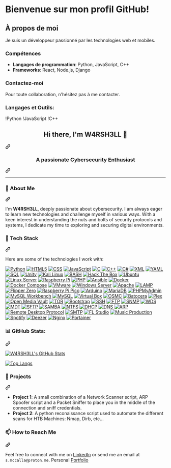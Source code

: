 # Bienvenue sur mon profil GitHub!

## À propos de moi
Je suis un développeur passionné par les technologies web et mobiles.

### Compétences
- **Langages de programmation**: Python, JavaScript, C++
- **Frameworks**: React, Node.js, Django

### Contactez-moi
Pour toute collaboration, n'hésitez pas à me contacter.

### Langages et Outils:
!Python
!JavaScript
!C++


<article class="markdown-body entry-content container-lg f5" itemprop="text"><div class="markdown-heading" dir="auto"><h1 align="center" class="heading-element" dir="auto">Hi there, I'm W4RSH3LL 🐚</h1><a id="user-content-hi-there-im-w4rsh3ll-" class="anchor" aria-label="Permalink: Hi there, I'm W4RSH3LL 🐚" href="#hi-there-im-w4rsh3ll-"><svg class="octicon octicon-link" viewBox="0 0 16 16" version="1.1" width="16" height="16" aria-hidden="true"><path d="m7.775 3.275 1.25-1.25a3.5 3.5 0 1 1 4.95 4.95l-2.5 2.5a3.5 3.5 0 0 1-4.95 0 .751.751 0 0 1 .018-1.042.751.751 0 0 1 1.042-.018 1.998 1.998 0 0 0 2.83 0l2.5-2.5a2.002 2.002 0 0 0-2.83-2.83l-1.25 1.25a.751.751 0 0 1-1.042-.018.751.751 0 0 1-.018-1.042Zm-4.69 9.64a1.998 1.998 0 0 0 2.83 0l1.25-1.25a.751.751 0 0 1 1.042.018.751.751 0 0 1 .018 1.042l-1.25 1.25a3.5 3.5 0 1 1-4.95-4.95l2.5-2.5a3.5 3.5 0 0 1 4.95 0 .751.751 0 0 1-.018 1.042.751.751 0 0 1-1.042.018 1.998 1.998 0 0 0-2.83 0l-2.5 2.5a1.998 1.998 0 0 0 0 2.83Z"></path></svg></a></div>
<div class="markdown-heading" dir="auto"><h3 align="center" class="heading-element" dir="auto">A passionate Cybersecurity Enthusiast</h3><a id="user-content-a-passionate-cybersecurity-enthusiast" class="anchor" aria-label="Permalink: A passionate Cybersecurity Enthusiast" href="#a-passionate-cybersecurity-enthusiast"><svg class="octicon octicon-link" viewBox="0 0 16 16" version="1.1" width="16" height="16" aria-hidden="true"><path d="m7.775 3.275 1.25-1.25a3.5 3.5 0 1 1 4.95 4.95l-2.5 2.5a3.5 3.5 0 0 1-4.95 0 .751.751 0 0 1 .018-1.042.751.751 0 0 1 1.042-.018 1.998 1.998 0 0 0 2.83 0l2.5-2.5a2.002 2.002 0 0 0-2.83-2.83l-1.25 1.25a.751.751 0 0 1-1.042-.018.751.751 0 0 1-.018-1.042Zm-4.69 9.64a1.998 1.998 0 0 0 2.83 0l1.25-1.25a.751.751 0 0 1 1.042.018.751.751 0 0 1 .018 1.042l-1.25 1.25a3.5 3.5 0 1 1-4.95-4.95l2.5-2.5a3.5 3.5 0 0 1 4.95 0 .751.751 0 0 1-.018 1.042.751.751 0 0 1-1.042.018 1.998 1.998 0 0 0-2.83 0l-2.5 2.5a1.998 1.998 0 0 0 0 2.83Z"></path></svg></a></div>
<hr>
<div class="markdown-heading" dir="auto"><h3 class="heading-element" dir="auto">🌱 About Me</h3><a id="user-content--about-me" class="anchor" aria-label="Permalink: 🌱 About Me" href="#-about-me"><svg class="octicon octicon-link" viewBox="0 0 16 16" version="1.1" width="16" height="16" aria-hidden="true"><path d="m7.775 3.275 1.25-1.25a3.5 3.5 0 1 1 4.95 4.95l-2.5 2.5a3.5 3.5 0 0 1-4.95 0 .751.751 0 0 1 .018-1.042.751.751 0 0 1 1.042-.018 1.998 1.998 0 0 0 2.83 0l2.5-2.5a2.002 2.002 0 0 0-2.83-2.83l-1.25 1.25a.751.751 0 0 1-1.042-.018.751.751 0 0 1-.018-1.042Zm-4.69 9.64a1.998 1.998 0 0 0 2.83 0l1.25-1.25a.751.751 0 0 1 1.042.018.751.751 0 0 1 .018 1.042l-1.25 1.25a3.5 3.5 0 1 1-4.95-4.95l2.5-2.5a3.5 3.5 0 0 1 4.95 0 .751.751 0 0 1-.018 1.042.751.751 0 0 1-1.042.018 1.998 1.998 0 0 0-2.83 0l-2.5 2.5a1.998 1.998 0 0 0 0 2.83Z"></path></svg></a></div>
<p dir="auto">I'm <strong>W4RSH3LL</strong>, deeply passionate about cybersecurity. I am always eager to learn new technologies and challenge myself in various ways. With a keen interest in understanding the nuts and bolts of security protocols and systems, I dedicate my time to exploring and securing digital environments.</p>
<div class="markdown-heading" dir="auto"><h3 class="heading-element" dir="auto">💼 Tech Stack</h3><a id="user-content--tech-stack" class="anchor" aria-label="Permalink: 💼 Tech Stack" href="#-tech-stack"><svg class="octicon octicon-link" viewBox="0 0 16 16" version="1.1" width="16" height="16" aria-hidden="true"><path d="m7.775 3.275 1.25-1.25a3.5 3.5 0 1 1 4.95 4.95l-2.5 2.5a3.5 3.5 0 0 1-4.95 0 .751.751 0 0 1 .018-1.042.751.751 0 0 1 1.042-.018 1.998 1.998 0 0 0 2.83 0l2.5-2.5a2.002 2.002 0 0 0-2.83-2.83l-1.25 1.25a.751.751 0 0 1-1.042-.018.751.751 0 0 1-.018-1.042Zm-4.69 9.64a1.998 1.998 0 0 0 2.83 0l1.25-1.25a.751.751 0 0 1 1.042.018.751.751 0 0 1 .018 1.042l-1.25 1.25a3.5 3.5 0 1 1-4.95-4.95l2.5-2.5a3.5 3.5 0 0 1 4.95 0 .751.751 0 0 1-.018 1.042.751.751 0 0 1-1.042.018 1.998 1.998 0 0 0-2.83 0l-2.5 2.5a1.998 1.998 0 0 0 0 2.83Z"></path></svg></a></div>
<p dir="auto">Here are some of the technologies I work with:</p>
<p dir="auto"><a target="_blank" rel="noopener noreferrer nofollow" href="https://camo.githubusercontent.com/55e4079e69ec5d8246620ecff24ed093877ab0f9011e71d8dec0a2c460c886ab/68747470733a2f2f696d672e736869656c64732e696f2f62616467652f507974686f6e2d3337373641423f7374796c653d666f722d7468652d6261646765266c6f676f3d707974686f6e266c6f676f436f6c6f723d7768697465"><img src="https://camo.githubusercontent.com/55e4079e69ec5d8246620ecff24ed093877ab0f9011e71d8dec0a2c460c886ab/68747470733a2f2f696d672e736869656c64732e696f2f62616467652f507974686f6e2d3337373641423f7374796c653d666f722d7468652d6261646765266c6f676f3d707974686f6e266c6f676f436f6c6f723d7768697465" alt="Python" data-canonical-src="https://img.shields.io/badge/Python-3776AB?style=for-the-badge&amp;logo=python&amp;logoColor=white" style="max-width: 100%;"></a>
<a target="_blank" rel="noopener noreferrer nofollow" href="https://camo.githubusercontent.com/bfe6a48836e87b13a16f1f56f88fee428475c2ac29247992ec9b8bcc7154f881/68747470733a2f2f696d672e736869656c64732e696f2f62616467652f48544d4c352d4533344632363f7374796c653d666f722d7468652d6261646765266c6f676f3d68746d6c35266c6f676f436f6c6f723d7768697465"><img src="https://camo.githubusercontent.com/bfe6a48836e87b13a16f1f56f88fee428475c2ac29247992ec9b8bcc7154f881/68747470733a2f2f696d672e736869656c64732e696f2f62616467652f48544d4c352d4533344632363f7374796c653d666f722d7468652d6261646765266c6f676f3d68746d6c35266c6f676f436f6c6f723d7768697465" alt="HTML5" data-canonical-src="https://img.shields.io/badge/HTML5-E34F26?style=for-the-badge&amp;logo=html5&amp;logoColor=white" style="max-width: 100%;"></a>
<a target="_blank" rel="noopener noreferrer nofollow" href="https://camo.githubusercontent.com/e81632a0d432b310927ef89734915f946e84369709d10894c7fa78501c7d68ac/68747470733a2f2f696d672e736869656c64732e696f2f62616467652f4353532d3135373242363f7374796c653d666f722d7468652d6261646765266c6f676f3d63737333266c6f676f436f6c6f723d7768697465"><img src="https://camo.githubusercontent.com/e81632a0d432b310927ef89734915f946e84369709d10894c7fa78501c7d68ac/68747470733a2f2f696d672e736869656c64732e696f2f62616467652f4353532d3135373242363f7374796c653d666f722d7468652d6261646765266c6f676f3d63737333266c6f676f436f6c6f723d7768697465" alt="CSS" data-canonical-src="https://img.shields.io/badge/CSS-1572B6?style=for-the-badge&amp;logo=css3&amp;logoColor=white" style="max-width: 100%;"></a>
<a target="_blank" rel="noopener noreferrer nofollow" href="https://camo.githubusercontent.com/84372c7d2f1a7308844360ecad82d49b3f6cbc068a0c5e31aeea6ca5344b77ba/68747470733a2f2f696d672e736869656c64732e696f2f62616467652f4a6176615363726970742d4637444631453f7374796c653d666f722d7468652d6261646765266c6f676f3d6a617661736372697074266c6f676f436f6c6f723d626c61636b"><img src="https://camo.githubusercontent.com/84372c7d2f1a7308844360ecad82d49b3f6cbc068a0c5e31aeea6ca5344b77ba/68747470733a2f2f696d672e736869656c64732e696f2f62616467652f4a6176615363726970742d4637444631453f7374796c653d666f722d7468652d6261646765266c6f676f3d6a617661736372697074266c6f676f436f6c6f723d626c61636b" alt="JavaScript" data-canonical-src="https://img.shields.io/badge/JavaScript-F7DF1E?style=for-the-badge&amp;logo=javascript&amp;logoColor=black" style="max-width: 100%;"></a>
<a target="_blank" rel="noopener noreferrer nofollow" href="https://camo.githubusercontent.com/79cf738a834e1250967162f9ce82ee449077bd7ac32e043b87020fee9efa316b/68747470733a2f2f696d672e736869656c64732e696f2f62616467652f432d3030353939433f7374796c653d666f722d7468652d6261646765266c6f676f3d63266c6f676f436f6c6f723d7768697465"><img src="https://camo.githubusercontent.com/79cf738a834e1250967162f9ce82ee449077bd7ac32e043b87020fee9efa316b/68747470733a2f2f696d672e736869656c64732e696f2f62616467652f432d3030353939433f7374796c653d666f722d7468652d6261646765266c6f676f3d63266c6f676f436f6c6f723d7768697465" alt="C" data-canonical-src="https://img.shields.io/badge/C-00599C?style=for-the-badge&amp;logo=c&amp;logoColor=white" style="max-width: 100%;"></a>
<a target="_blank" rel="noopener noreferrer nofollow" href="https://camo.githubusercontent.com/5eb37dbec833f5dd21b37ede543d09db12686d36f780daa3ee9612b41a04c2f4/68747470733a2f2f696d672e736869656c64732e696f2f62616467652f432b2b2d3030353939433f7374796c653d666f722d7468652d6261646765266c6f676f3d63253242253242266c6f676f436f6c6f723d7768697465"><img src="https://camo.githubusercontent.com/5eb37dbec833f5dd21b37ede543d09db12686d36f780daa3ee9612b41a04c2f4/68747470733a2f2f696d672e736869656c64732e696f2f62616467652f432b2b2d3030353939433f7374796c653d666f722d7468652d6261646765266c6f676f3d63253242253242266c6f676f436f6c6f723d7768697465" alt="C++" data-canonical-src="https://img.shields.io/badge/C++-00599C?style=for-the-badge&amp;logo=c%2B%2B&amp;logoColor=white" style="max-width: 100%;"></a>
<a target="_blank" rel="noopener noreferrer nofollow" href="https://camo.githubusercontent.com/20b9177e58a90fa0d7b42200f157f22089e4ae9f781ed98293d1de3b69486590/68747470733a2f2f696d672e736869656c64732e696f2f62616467652f432532332d3233393132303f7374796c653d666f722d7468652d6261646765266c6f676f3d632d7368617270266c6f676f436f6c6f723d7768697465"><img src="https://camo.githubusercontent.com/20b9177e58a90fa0d7b42200f157f22089e4ae9f781ed98293d1de3b69486590/68747470733a2f2f696d672e736869656c64732e696f2f62616467652f432532332d3233393132303f7374796c653d666f722d7468652d6261646765266c6f676f3d632d7368617270266c6f676f436f6c6f723d7768697465" alt="C#" data-canonical-src="https://img.shields.io/badge/C%23-239120?style=for-the-badge&amp;logo=c-sharp&amp;logoColor=white" style="max-width: 100%;"></a>
<a target="_blank" rel="noopener noreferrer nofollow" href="https://camo.githubusercontent.com/716239c187b9c3e2d6c4c9f04837822fc07ac0bd0cc90c562b345b20587fea41/68747470733a2f2f696d672e736869656c64732e696f2f62616467652f584d4c2d3030373742353f7374796c653d666f722d7468652d6261646765266c6f676f3d786d6c266c6f676f436f6c6f723d7768697465"><img src="https://camo.githubusercontent.com/716239c187b9c3e2d6c4c9f04837822fc07ac0bd0cc90c562b345b20587fea41/68747470733a2f2f696d672e736869656c64732e696f2f62616467652f584d4c2d3030373742353f7374796c653d666f722d7468652d6261646765266c6f676f3d786d6c266c6f676f436f6c6f723d7768697465" alt="XML" data-canonical-src="https://img.shields.io/badge/XML-0077B5?style=for-the-badge&amp;logo=xml&amp;logoColor=white" style="max-width: 100%;"></a>
<a target="_blank" rel="noopener noreferrer nofollow" href="https://camo.githubusercontent.com/245e69ce454c725ab6504342a4662ee67379bd11d1afea843036a25172a395ba/68747470733a2f2f696d672e736869656c64732e696f2f62616467652f59414d4c2d3042304331303f7374796c653d666f722d7468652d6261646765266c6f676f3d79616d6c266c6f676f436f6c6f723d7768697465"><img src="https://camo.githubusercontent.com/245e69ce454c725ab6504342a4662ee67379bd11d1afea843036a25172a395ba/68747470733a2f2f696d672e736869656c64732e696f2f62616467652f59414d4c2d3042304331303f7374796c653d666f722d7468652d6261646765266c6f676f3d79616d6c266c6f676f436f6c6f723d7768697465" alt="YAML" data-canonical-src="https://img.shields.io/badge/YAML-0B0C10?style=for-the-badge&amp;logo=yaml&amp;logoColor=white" style="max-width: 100%;"></a>
<a target="_blank" rel="noopener noreferrer nofollow" href="https://camo.githubusercontent.com/9088c72fb136a96a8290340374660363570d7eb2d38126cab54415ab9b68c050/68747470733a2f2f696d672e736869656c64732e696f2f62616467652f53514c2d3434373941313f7374796c653d666f722d7468652d6261646765266c6f676f3d6d7973716c266c6f676f436f6c6f723d7768697465"><img src="https://camo.githubusercontent.com/9088c72fb136a96a8290340374660363570d7eb2d38126cab54415ab9b68c050/68747470733a2f2f696d672e736869656c64732e696f2f62616467652f53514c2d3434373941313f7374796c653d666f722d7468652d6261646765266c6f676f3d6d7973716c266c6f676f436f6c6f723d7768697465" alt="SQL" data-canonical-src="https://img.shields.io/badge/SQL-4479A1?style=for-the-badge&amp;logo=mysql&amp;logoColor=white" style="max-width: 100%;"></a>
<a target="_blank" rel="noopener noreferrer nofollow" href="https://camo.githubusercontent.com/a75032fd5093644662f2aea9bffbbce0ac0b011cce3439b7523f12d4f1db8762/68747470733a2f2f696d672e736869656c64732e696f2f62616467652f556e6974792d4646464646463f7374796c653d666f722d7468652d6261646765266c6f676f3d756e697479266c6f676f436f6c6f723d626c61636b"><img src="https://camo.githubusercontent.com/a75032fd5093644662f2aea9bffbbce0ac0b011cce3439b7523f12d4f1db8762/68747470733a2f2f696d672e736869656c64732e696f2f62616467652f556e6974792d4646464646463f7374796c653d666f722d7468652d6261646765266c6f676f3d756e697479266c6f676f436f6c6f723d626c61636b" alt="Unity" data-canonical-src="https://img.shields.io/badge/Unity-FFFFFF?style=for-the-badge&amp;logo=unity&amp;logoColor=black" style="max-width: 100%;"></a>
<a target="_blank" rel="noopener noreferrer nofollow" href="https://camo.githubusercontent.com/818af9d60c95c9fded78c0b069b1cc44cebba5847eb3fa902be37c7087b9c106/68747470733a2f2f696d672e736869656c64732e696f2f62616467652f4b616c695f4c696e75782d3535374339343f7374796c653d666f722d7468652d6261646765266c6f676f3d6b616c692d6c696e7578266c6f676f436f6c6f723d7768697465"><img src="https://camo.githubusercontent.com/818af9d60c95c9fded78c0b069b1cc44cebba5847eb3fa902be37c7087b9c106/68747470733a2f2f696d672e736869656c64732e696f2f62616467652f4b616c695f4c696e75782d3535374339343f7374796c653d666f722d7468652d6261646765266c6f676f3d6b616c692d6c696e7578266c6f676f436f6c6f723d7768697465" alt="Kali Linux" data-canonical-src="https://img.shields.io/badge/Kali_Linux-557C94?style=for-the-badge&amp;logo=kali-linux&amp;logoColor=white" style="max-width: 100%;"></a>
<a target="_blank" rel="noopener noreferrer nofollow" href="https://camo.githubusercontent.com/39a5645f57ed6362b500f5a2c4c9de9fd97254d7350183c912dcab82e73ed303/68747470733a2f2f696d672e736869656c64732e696f2f62616467652f424153482d3445414132353f7374796c653d666f722d7468652d6261646765266c6f676f3d676e752d62617368266c6f676f436f6c6f723d7768697465"><img src="https://camo.githubusercontent.com/39a5645f57ed6362b500f5a2c4c9de9fd97254d7350183c912dcab82e73ed303/68747470733a2f2f696d672e736869656c64732e696f2f62616467652f424153482d3445414132353f7374796c653d666f722d7468652d6261646765266c6f676f3d676e752d62617368266c6f676f436f6c6f723d7768697465" alt="BASH" data-canonical-src="https://img.shields.io/badge/BASH-4EAA25?style=for-the-badge&amp;logo=gnu-bash&amp;logoColor=white" style="max-width: 100%;"></a>
<a target="_blank" rel="noopener noreferrer nofollow" href="https://camo.githubusercontent.com/81438b443da1a4700e4ec296aa1bbebc4bcd1538e5bcfdcd212922e0b2a3c52a/68747470733a2f2f696d672e736869656c64732e696f2f62616467652f4861636b5f5468655f426f782d3946454630303f7374796c653d666f722d7468652d6261646765266c6f676f3d6861636b746865626f78266c6f676f436f6c6f723d7768697465"><img src="https://camo.githubusercontent.com/81438b443da1a4700e4ec296aa1bbebc4bcd1538e5bcfdcd212922e0b2a3c52a/68747470733a2f2f696d672e736869656c64732e696f2f62616467652f4861636b5f5468655f426f782d3946454630303f7374796c653d666f722d7468652d6261646765266c6f676f3d6861636b746865626f78266c6f676f436f6c6f723d7768697465" alt="Hack The Box" data-canonical-src="https://img.shields.io/badge/Hack_The_Box-9FEF00?style=for-the-badge&amp;logo=hackthebox&amp;logoColor=white" style="max-width: 100%;"></a>
<a target="_blank" rel="noopener noreferrer nofollow" href="https://camo.githubusercontent.com/b51b672b44d8445dbcc388e0beb6122800b2620264b029c1d0d985f94f6e9732/68747470733a2f2f696d672e736869656c64732e696f2f62616467652f5562756e74752d4539353432303f7374796c653d666f722d7468652d6261646765266c6f676f3d7562756e7475266c6f676f436f6c6f723d7768697465"><img src="https://camo.githubusercontent.com/b51b672b44d8445dbcc388e0beb6122800b2620264b029c1d0d985f94f6e9732/68747470733a2f2f696d672e736869656c64732e696f2f62616467652f5562756e74752d4539353432303f7374796c653d666f722d7468652d6261646765266c6f676f3d7562756e7475266c6f676f436f6c6f723d7768697465" alt="Ubuntu" data-canonical-src="https://img.shields.io/badge/Ubuntu-E95420?style=for-the-badge&amp;logo=ubuntu&amp;logoColor=white" style="max-width: 100%;"></a>
<a target="_blank" rel="noopener noreferrer nofollow" href="https://camo.githubusercontent.com/4828ff72dfb08b8795218e349767094bded8779e0c3732c5bc25c3f1cd7d5bca/68747470733a2f2f696d672e736869656c64732e696f2f62616467652f4c696e75785f5365727665722d4643433632343f7374796c653d666f722d7468652d6261646765266c6f676f3d6c696e7578266c6f676f436f6c6f723d626c61636b"><img src="https://camo.githubusercontent.com/4828ff72dfb08b8795218e349767094bded8779e0c3732c5bc25c3f1cd7d5bca/68747470733a2f2f696d672e736869656c64732e696f2f62616467652f4c696e75785f5365727665722d4643433632343f7374796c653d666f722d7468652d6261646765266c6f676f3d6c696e7578266c6f676f436f6c6f723d626c61636b" alt="Linux Server" data-canonical-src="https://img.shields.io/badge/Linux_Server-FCC624?style=for-the-badge&amp;logo=linux&amp;logoColor=black" style="max-width: 100%;"></a>
<a target="_blank" rel="noopener noreferrer nofollow" href="https://camo.githubusercontent.com/b1d3e63e6444fd7f7fa393bf314df58477581d778b7914658503ec664c8096dc/68747470733a2f2f696d672e736869656c64732e696f2f62616467652f5261737062657272795f50692d4132323834363f7374796c653d666f722d7468652d6261646765266c6f676f3d7261737062657272792d7069266c6f676f436f6c6f723d7768697465"><img src="https://camo.githubusercontent.com/b1d3e63e6444fd7f7fa393bf314df58477581d778b7914658503ec664c8096dc/68747470733a2f2f696d672e736869656c64732e696f2f62616467652f5261737062657272795f50692d4132323834363f7374796c653d666f722d7468652d6261646765266c6f676f3d7261737062657272792d7069266c6f676f436f6c6f723d7768697465" alt="Raspberry Pi" data-canonical-src="https://img.shields.io/badge/Raspberry_Pi-A22846?style=for-the-badge&amp;logo=raspberry-pi&amp;logoColor=white" style="max-width: 100%;"></a>
<a target="_blank" rel="noopener noreferrer nofollow" href="https://camo.githubusercontent.com/81521ffdf464b6ccf96d80afb03d73edac19d56d28ee212174d802bbf47ad146/68747470733a2f2f696d672e736869656c64732e696f2f62616467652f5048502d3737374242343f7374796c653d666f722d7468652d6261646765266c6f676f3d706870266c6f676f436f6c6f723d7768697465"><img src="https://camo.githubusercontent.com/81521ffdf464b6ccf96d80afb03d73edac19d56d28ee212174d802bbf47ad146/68747470733a2f2f696d672e736869656c64732e696f2f62616467652f5048502d3737374242343f7374796c653d666f722d7468652d6261646765266c6f676f3d706870266c6f676f436f6c6f723d7768697465" alt="PHP" data-canonical-src="https://img.shields.io/badge/PHP-777BB4?style=for-the-badge&amp;logo=php&amp;logoColor=white" style="max-width: 100%;"></a>
<a target="_blank" rel="noopener noreferrer nofollow" href="https://camo.githubusercontent.com/452074f20f4c64c7abe55db30e34ae7f0a63f6d5938b74ba24ed5741035faa64/68747470733a2f2f696d672e736869656c64732e696f2f62616467652f416e7369626c652d4545303030303f7374796c653d666f722d7468652d6261646765266c6f676f3d616e7369626c65266c6f676f436f6c6f723d7768697465"><img src="https://camo.githubusercontent.com/452074f20f4c64c7abe55db30e34ae7f0a63f6d5938b74ba24ed5741035faa64/68747470733a2f2f696d672e736869656c64732e696f2f62616467652f416e7369626c652d4545303030303f7374796c653d666f722d7468652d6261646765266c6f676f3d616e7369626c65266c6f676f436f6c6f723d7768697465" alt="Ansible" data-canonical-src="https://img.shields.io/badge/Ansible-EE0000?style=for-the-badge&amp;logo=ansible&amp;logoColor=white" style="max-width: 100%;"></a>
<a target="_blank" rel="noopener noreferrer nofollow" href="https://camo.githubusercontent.com/cab240f85acd73c8eca7b1f3b8bb06ef0c4357e99f29b0c71f7d6e621909b32c/68747470733a2f2f696d672e736869656c64732e696f2f62616467652f446f636b65722d3234393645443f7374796c653d666f722d7468652d6261646765266c6f676f3d646f636b6572266c6f676f436f6c6f723d7768697465"><img src="https://camo.githubusercontent.com/cab240f85acd73c8eca7b1f3b8bb06ef0c4357e99f29b0c71f7d6e621909b32c/68747470733a2f2f696d672e736869656c64732e696f2f62616467652f446f636b65722d3234393645443f7374796c653d666f722d7468652d6261646765266c6f676f3d646f636b6572266c6f676f436f6c6f723d7768697465" alt="Docker" data-canonical-src="https://img.shields.io/badge/Docker-2496ED?style=for-the-badge&amp;logo=docker&amp;logoColor=white" style="max-width: 100%;"></a>
<a target="_blank" rel="noopener noreferrer nofollow" href="https://camo.githubusercontent.com/72e3632cf32f9d5118615a87d8d00d965faf1435c53d44b432e4fa5770dfbf7f/68747470733a2f2f696d672e736869656c64732e696f2f62616467652f446f636b65725f436f6d706f73652d3234393645443f7374796c653d666f722d7468652d6261646765266c6f676f3d646f636b6572266c6f676f436f6c6f723d7768697465"><img src="https://camo.githubusercontent.com/72e3632cf32f9d5118615a87d8d00d965faf1435c53d44b432e4fa5770dfbf7f/68747470733a2f2f696d672e736869656c64732e696f2f62616467652f446f636b65725f436f6d706f73652d3234393645443f7374796c653d666f722d7468652d6261646765266c6f676f3d646f636b6572266c6f676f436f6c6f723d7768697465" alt="Docker Compose" data-canonical-src="https://img.shields.io/badge/Docker_Compose-2496ED?style=for-the-badge&amp;logo=docker&amp;logoColor=white" style="max-width: 100%;"></a>
<a target="_blank" rel="noopener noreferrer nofollow" href="https://camo.githubusercontent.com/ad8e36bb1a6a623befd2c3df4bbda1ebb2541ab170c7192e74ae10574d99aedd/68747470733a2f2f696d672e736869656c64732e696f2f62616467652f564d776172652d3630373037383f7374796c653d666f722d7468652d6261646765266c6f676f3d766d77617265266c6f676f436f6c6f723d7768697465"><img src="https://camo.githubusercontent.com/ad8e36bb1a6a623befd2c3df4bbda1ebb2541ab170c7192e74ae10574d99aedd/68747470733a2f2f696d672e736869656c64732e696f2f62616467652f564d776172652d3630373037383f7374796c653d666f722d7468652d6261646765266c6f676f3d766d77617265266c6f676f436f6c6f723d7768697465" alt="VMware" data-canonical-src="https://img.shields.io/badge/VMware-607078?style=for-the-badge&amp;logo=vmware&amp;logoColor=white" style="max-width: 100%;"></a>
<a target="_blank" rel="noopener noreferrer nofollow" href="https://camo.githubusercontent.com/b611f0de8701a9d6fa195a35dfaab1dacd9442da5826194db94ebd99e194ddfe/68747470733a2f2f696d672e736869656c64732e696f2f62616467652f57696e646f77735f5365727665722d3030373844343f7374796c653d666f722d7468652d6261646765266c6f676f3d77696e646f7773266c6f676f436f6c6f723d7768697465"><img src="https://camo.githubusercontent.com/b611f0de8701a9d6fa195a35dfaab1dacd9442da5826194db94ebd99e194ddfe/68747470733a2f2f696d672e736869656c64732e696f2f62616467652f57696e646f77735f5365727665722d3030373844343f7374796c653d666f722d7468652d6261646765266c6f676f3d77696e646f7773266c6f676f436f6c6f723d7768697465" alt="Windows Server" data-canonical-src="https://img.shields.io/badge/Windows_Server-0078D4?style=for-the-badge&amp;logo=windows&amp;logoColor=white" style="max-width: 100%;"></a>
<a target="_blank" rel="noopener noreferrer nofollow" href="https://camo.githubusercontent.com/66026fda6609a765046d4031f4be576ead172d7852e9966d84feae175fa246dd/68747470733a2f2f696d672e736869656c64732e696f2f62616467652f4170616368652d4432323132383f7374796c653d666f722d7468652d6261646765266c6f676f3d617061636865266c6f676f436f6c6f723d7768697465"><img src="https://camo.githubusercontent.com/66026fda6609a765046d4031f4be576ead172d7852e9966d84feae175fa246dd/68747470733a2f2f696d672e736869656c64732e696f2f62616467652f4170616368652d4432323132383f7374796c653d666f722d7468652d6261646765266c6f676f3d617061636865266c6f676f436f6c6f723d7768697465" alt="Apache" data-canonical-src="https://img.shields.io/badge/Apache-D22128?style=for-the-badge&amp;logo=apache&amp;logoColor=white" style="max-width: 100%;"></a>
<a target="_blank" rel="noopener noreferrer nofollow" href="https://camo.githubusercontent.com/43792ef002c56ad4f8db0cf984ddf258fe95165700102a7057ae6cc7598ae6f4/68747470733a2f2f696d672e736869656c64732e696f2f62616467652f4c414d502d3030303030303f7374796c653d666f722d7468652d6261646765266c6f676f3d6c616d70266c6f676f436f6c6f723d7768697465"><img src="https://camo.githubusercontent.com/43792ef002c56ad4f8db0cf984ddf258fe95165700102a7057ae6cc7598ae6f4/68747470733a2f2f696d672e736869656c64732e696f2f62616467652f4c414d502d3030303030303f7374796c653d666f722d7468652d6261646765266c6f676f3d6c616d70266c6f676f436f6c6f723d7768697465" alt="LAMP" data-canonical-src="https://img.shields.io/badge/LAMP-000000?style=for-the-badge&amp;logo=lamp&amp;logoColor=white" style="max-width: 100%;"></a>
<a target="_blank" rel="noopener noreferrer nofollow" href="https://camo.githubusercontent.com/2f73bf7c4a78ae6a13dbeb17929fa38407a92bf7fc8ea33065b5940abb2d4a2f/68747470733a2f2f696d672e736869656c64732e696f2f62616467652f466c69707065725f5a65726f2d3030303030303f7374796c653d666f722d7468652d6261646765266c6f676f3d466c69707065725a65726f266c6f676f436f6c6f723d7768697465"><img src="https://camo.githubusercontent.com/2f73bf7c4a78ae6a13dbeb17929fa38407a92bf7fc8ea33065b5940abb2d4a2f/68747470733a2f2f696d672e736869656c64732e696f2f62616467652f466c69707065725f5a65726f2d3030303030303f7374796c653d666f722d7468652d6261646765266c6f676f3d466c69707065725a65726f266c6f676f436f6c6f723d7768697465" alt="Flipper Zero" data-canonical-src="https://img.shields.io/badge/Flipper_Zero-000000?style=for-the-badge&amp;logo=FlipperZero&amp;logoColor=white" style="max-width: 100%;"></a>
<a target="_blank" rel="noopener noreferrer nofollow" href="https://camo.githubusercontent.com/95bb7d3a1aa1b9ccd3bc4cc3d50b07bb18a3cd0c3994be3c1355f488fd841aa1/68747470733a2f2f696d672e736869656c64732e696f2f62616467652f5261737062657272795f50695f5069636f2d3030303030303f7374796c653d666f722d7468652d6261646765266c6f676f3d52617370626572727950695069636f266c6f676f436f6c6f723d7768697465"><img src="https://camo.githubusercontent.com/95bb7d3a1aa1b9ccd3bc4cc3d50b07bb18a3cd0c3994be3c1355f488fd841aa1/68747470733a2f2f696d672e736869656c64732e696f2f62616467652f5261737062657272795f50695f5069636f2d3030303030303f7374796c653d666f722d7468652d6261646765266c6f676f3d52617370626572727950695069636f266c6f676f436f6c6f723d7768697465" alt="Raspberry Pi Pico" data-canonical-src="https://img.shields.io/badge/Raspberry_Pi_Pico-000000?style=for-the-badge&amp;logo=RaspberryPiPico&amp;logoColor=white" style="max-width: 100%;"></a>
<a target="_blank" rel="noopener noreferrer nofollow" href="https://camo.githubusercontent.com/8501aea187c509d70640bb995ad13766f9eb5e1d3d4097acb39480be1c084439/68747470733a2f2f696d672e736869656c64732e696f2f62616467652f41726475696e6f2d3030393739443f7374796c653d666f722d7468652d6261646765266c6f676f3d61726475696e6f266c6f676f436f6c6f723d7768697465"><img src="https://camo.githubusercontent.com/8501aea187c509d70640bb995ad13766f9eb5e1d3d4097acb39480be1c084439/68747470733a2f2f696d672e736869656c64732e696f2f62616467652f41726475696e6f2d3030393739443f7374796c653d666f722d7468652d6261646765266c6f676f3d61726475696e6f266c6f676f436f6c6f723d7768697465" alt="Arduino" data-canonical-src="https://img.shields.io/badge/Arduino-00979D?style=for-the-badge&amp;logo=arduino&amp;logoColor=white" style="max-width: 100%;"></a>
<a target="_blank" rel="noopener noreferrer nofollow" href="https://camo.githubusercontent.com/5c675f5452920ec5d27c151c9c8da848754ebf1064226745c55b07bead76223c/68747470733a2f2f696d672e736869656c64732e696f2f62616467652f4d6172696144422d3030333534353f7374796c653d666f722d7468652d6261646765266c6f676f3d6d617269616462266c6f676f436f6c6f723d7768697465"><img src="https://camo.githubusercontent.com/5c675f5452920ec5d27c151c9c8da848754ebf1064226745c55b07bead76223c/68747470733a2f2f696d672e736869656c64732e696f2f62616467652f4d6172696144422d3030333534353f7374796c653d666f722d7468652d6261646765266c6f676f3d6d617269616462266c6f676f436f6c6f723d7768697465" alt="MariaDB" data-canonical-src="https://img.shields.io/badge/MariaDB-003545?style=for-the-badge&amp;logo=mariadb&amp;logoColor=white" style="max-width: 100%;"></a>
<a target="_blank" rel="noopener noreferrer nofollow" href="https://camo.githubusercontent.com/6ef5d6f427879c462f854fec740ed83363d87b56b8b9ab1c2eda7710a7224d02/68747470733a2f2f696d672e736869656c64732e696f2f62616467652f5048504d7941646d696e2d3643373841463f7374796c653d666f722d7468652d6261646765266c6f676f3d7068706d7961646d696e266c6f676f436f6c6f723d7768697465"><img src="https://camo.githubusercontent.com/6ef5d6f427879c462f854fec740ed83363d87b56b8b9ab1c2eda7710a7224d02/68747470733a2f2f696d672e736869656c64732e696f2f62616467652f5048504d7941646d696e2d3643373841463f7374796c653d666f722d7468652d6261646765266c6f676f3d7068706d7961646d696e266c6f676f436f6c6f723d7768697465" alt="PHPMyAdmin" data-canonical-src="https://img.shields.io/badge/PHPMyAdmin-6C78AF?style=for-the-badge&amp;logo=phpmyadmin&amp;logoColor=white" style="max-width: 100%;"></a>
<a target="_blank" rel="noopener noreferrer nofollow" href="https://camo.githubusercontent.com/ae8b92513732df2cb9db0306808772596eabec4b4c125106da2dd538c1901e98/68747470733a2f2f696d672e736869656c64732e696f2f62616467652f4d7953514c5f576f726b62656e63682d3434373941313f7374796c653d666f722d7468652d6261646765266c6f676f3d6d7973716c266c6f676f436f6c6f723d7768697465"><img src="https://camo.githubusercontent.com/ae8b92513732df2cb9db0306808772596eabec4b4c125106da2dd538c1901e98/68747470733a2f2f696d672e736869656c64732e696f2f62616467652f4d7953514c5f576f726b62656e63682d3434373941313f7374796c653d666f722d7468652d6261646765266c6f676f3d6d7973716c266c6f676f436f6c6f723d7768697465" alt="MySQL Workbench" data-canonical-src="https://img.shields.io/badge/MySQL_Workbench-4479A1?style=for-the-badge&amp;logo=mysql&amp;logoColor=white" style="max-width: 100%;"></a>
<a target="_blank" rel="noopener noreferrer nofollow" href="https://camo.githubusercontent.com/38be75272aa009a9a1af1a4091339991926d814bcf2a3e3df8a9b01969480872/68747470733a2f2f696d672e736869656c64732e696f2f62616467652f4d7953514c2d3434373941313f7374796c653d666f722d7468652d6261646765266c6f676f3d6d7973716c266c6f676f436f6c6f723d7768697465"><img src="https://camo.githubusercontent.com/38be75272aa009a9a1af1a4091339991926d814bcf2a3e3df8a9b01969480872/68747470733a2f2f696d672e736869656c64732e696f2f62616467652f4d7953514c2d3434373941313f7374796c653d666f722d7468652d6261646765266c6f676f3d6d7973716c266c6f676f436f6c6f723d7768697465" alt="MySQL" data-canonical-src="https://img.shields.io/badge/MySQL-4479A1?style=for-the-badge&amp;logo=mysql&amp;logoColor=white" style="max-width: 100%;"></a>
<a target="_blank" rel="noopener noreferrer nofollow" href="https://camo.githubusercontent.com/85f6f1c725825021817ea571d4b92df1cc6513671557867849acb4e92774eb54/68747470733a2f2f696d672e736869656c64732e696f2f62616467652f5669727475616c5f426f782d3138334136313f7374796c653d666f722d7468652d6261646765266c6f676f3d7669727475616c626f78266c6f676f436f6c6f723d7768697465"><img src="https://camo.githubusercontent.com/85f6f1c725825021817ea571d4b92df1cc6513671557867849acb4e92774eb54/68747470733a2f2f696d672e736869656c64732e696f2f62616467652f5669727475616c5f426f782d3138334136313f7374796c653d666f722d7468652d6261646765266c6f676f3d7669727475616c626f78266c6f676f436f6c6f723d7768697465" alt="Virtual Box" data-canonical-src="https://img.shields.io/badge/Virtual_Box-183A61?style=for-the-badge&amp;logo=virtualbox&amp;logoColor=white" style="max-width: 100%;"></a>
<a target="_blank" rel="noopener noreferrer nofollow" href="https://camo.githubusercontent.com/97deacb71cbf46bf86ae68e941befd64d602277f49576d341a0016bedd5747c7/68747470733a2f2f696d672e736869656c64732e696f2f62616467652f4f534d432d3137333934413f7374796c653d666f722d7468652d6261646765266c6f676f3d6f736d63266c6f676f436f6c6f723d7768697465"><img src="https://camo.githubusercontent.com/97deacb71cbf46bf86ae68e941befd64d602277f49576d341a0016bedd5747c7/68747470733a2f2f696d672e736869656c64732e696f2f62616467652f4f534d432d3137333934413f7374796c653d666f722d7468652d6261646765266c6f676f3d6f736d63266c6f676f436f6c6f723d7768697465" alt="OSMC" data-canonical-src="https://img.shields.io/badge/OSMC-17394A?style=for-the-badge&amp;logo=osmc&amp;logoColor=white" style="max-width: 100%;"></a>
<a target="_blank" rel="noopener noreferrer nofollow" href="https://camo.githubusercontent.com/77017ca75850be0663c7ea202078cb657d424a4c2da60485288966dc6bf40400/68747470733a2f2f696d672e736869656c64732e696f2f62616467652f4261746f636572612d3030414445463f7374796c653d666f722d7468652d6261646765266c6f676f3d6261746f63657261266c6f676f436f6c6f723d7768697465"><img src="https://camo.githubusercontent.com/77017ca75850be0663c7ea202078cb657d424a4c2da60485288966dc6bf40400/68747470733a2f2f696d672e736869656c64732e696f2f62616467652f4261746f636572612d3030414445463f7374796c653d666f722d7468652d6261646765266c6f676f3d6261746f63657261266c6f676f436f6c6f723d7768697465" alt="Batocera" data-canonical-src="https://img.shields.io/badge/Batocera-00ADEF?style=for-the-badge&amp;logo=batocera&amp;logoColor=white" style="max-width: 100%;"></a>
<a target="_blank" rel="noopener noreferrer nofollow" href="https://camo.githubusercontent.com/d472ebee30a143255d6ee8ac3e82dd7503de69300b5d60fca84ae1436b635f2c/68747470733a2f2f696d672e736869656c64732e696f2f62616467652f506c65782d4535413030443f7374796c653d666f722d7468652d6261646765266c6f676f3d706c6578266c6f676f436f6c6f723d7768697465"><img src="https://camo.githubusercontent.com/d472ebee30a143255d6ee8ac3e82dd7503de69300b5d60fca84ae1436b635f2c/68747470733a2f2f696d672e736869656c64732e696f2f62616467652f506c65782d4535413030443f7374796c653d666f722d7468652d6261646765266c6f676f3d706c6578266c6f676f436f6c6f723d7768697465" alt="Plex" data-canonical-src="https://img.shields.io/badge/Plex-E5A00D?style=for-the-badge&amp;logo=plex&amp;logoColor=white" style="max-width: 100%;"></a>
<a target="_blank" rel="noopener noreferrer nofollow" href="https://camo.githubusercontent.com/cea28b017d9157874727172d30ec8f2dc392a1a52913f496475731eeb1353d26/68747470733a2f2f696d672e736869656c64732e696f2f62616467652f4f70656e5f4d656469615f5661756c742d3237414145313f7374796c653d666f722d7468652d6261646765266c6f676f3d6f70656e6d656469617661756c74266c6f676f436f6c6f723d7768697465"><img src="https://camo.githubusercontent.com/cea28b017d9157874727172d30ec8f2dc392a1a52913f496475731eeb1353d26/68747470733a2f2f696d672e736869656c64732e696f2f62616467652f4f70656e5f4d656469615f5661756c742d3237414145313f7374796c653d666f722d7468652d6261646765266c6f676f3d6f70656e6d656469617661756c74266c6f676f436f6c6f723d7768697465" alt="Open Media Vault" data-canonical-src="https://img.shields.io/badge/Open_Media_Vault-27AAE1?style=for-the-badge&amp;logo=openmediavault&amp;logoColor=white" style="max-width: 100%;"></a>
<a target="_blank" rel="noopener noreferrer nofollow" href="https://camo.githubusercontent.com/656174557cb4f0097bf7a2c5331b035dba1bf0d321a7eed43a44236e9fa20f84/68747470733a2f2f696d672e736869656c64732e696f2f62616467652f544f522d3744343639383f7374796c653d666f722d7468652d6261646765266c6f676f3d746f722d70726f6a656374266c6f676f436f6c6f723d7768697465"><img src="https://camo.githubusercontent.com/656174557cb4f0097bf7a2c5331b035dba1bf0d321a7eed43a44236e9fa20f84/68747470733a2f2f696d672e736869656c64732e696f2f62616467652f544f522d3744343639383f7374796c653d666f722d7468652d6261646765266c6f676f3d746f722d70726f6a656374266c6f676f436f6c6f723d7768697465" alt="TOR" data-canonical-src="https://img.shields.io/badge/TOR-7D4698?style=for-the-badge&amp;logo=tor-project&amp;logoColor=white" style="max-width: 100%;"></a>
<a target="_blank" rel="noopener noreferrer nofollow" href="https://camo.githubusercontent.com/ad6f617787b134cfded321cdf5abf6c15914258e529f45c6e4c43f80a15c7194/68747470733a2f2f696d672e736869656c64732e696f2f62616467652f426f6f7473747261702d3739353242333f7374796c653d666f722d7468652d6261646765266c6f676f3d626f6f747374726170266c6f676f436f6c6f723d7768697465"><img src="https://camo.githubusercontent.com/ad6f617787b134cfded321cdf5abf6c15914258e529f45c6e4c43f80a15c7194/68747470733a2f2f696d672e736869656c64732e696f2f62616467652f426f6f7473747261702d3739353242333f7374796c653d666f722d7468652d6261646765266c6f676f3d626f6f747374726170266c6f676f436f6c6f723d7768697465" alt="Bootstrap" data-canonical-src="https://img.shields.io/badge/Bootstrap-7952B3?style=for-the-badge&amp;logo=bootstrap&amp;logoColor=white" style="max-width: 100%;"></a>
<a target="_blank" rel="noopener noreferrer nofollow" href="https://camo.githubusercontent.com/346f9f94003c80176a4eef148adcae6b3f1bd836c65246655cb12dc6d9e30da7/68747470733a2f2f696d672e736869656c64732e696f2f62616467652f5353482d3444414139313f7374796c653d666f722d7468652d6261646765266c6f676f3d737368266c6f676f436f6c6f723d7768697465"><img src="https://camo.githubusercontent.com/346f9f94003c80176a4eef148adcae6b3f1bd836c65246655cb12dc6d9e30da7/68747470733a2f2f696d672e736869656c64732e696f2f62616467652f5353482d3444414139313f7374796c653d666f722d7468652d6261646765266c6f676f3d737368266c6f676f436f6c6f723d7768697465" alt="SSH" data-canonical-src="https://img.shields.io/badge/SSH-4DAA91?style=for-the-badge&amp;logo=ssh&amp;logoColor=white" style="max-width: 100%;"></a>
<a target="_blank" rel="noopener noreferrer nofollow" href="https://camo.githubusercontent.com/518aff8d053e71b0ff296986114b27d5b6568b6c50ddd0ada25048eccf6a96ff/68747470733a2f2f696d672e736869656c64732e696f2f62616467652f4654502d3030393030353f7374796c653d666f722d7468652d6261646765266c6f676f3d66696c652d7472616e736665722d70726f746f636f6c266c6f676f436f6c6f723d7768697465"><img src="https://camo.githubusercontent.com/518aff8d053e71b0ff296986114b27d5b6568b6c50ddd0ada25048eccf6a96ff/68747470733a2f2f696d672e736869656c64732e696f2f62616467652f4654502d3030393030353f7374796c653d666f722d7468652d6261646765266c6f676f3d66696c652d7472616e736665722d70726f746f636f6c266c6f676f436f6c6f723d7768697465" alt="FTP" data-canonical-src="https://img.shields.io/badge/FTP-009005?style=for-the-badge&amp;logo=file-transfer-protocol&amp;logoColor=white" style="max-width: 100%;"></a>
<a target="_blank" rel="noopener noreferrer nofollow" href="https://camo.githubusercontent.com/3cfb5ccd03a0d73374eb796a7d8cb14e273ff94010e2ed565b6c83ae884af6e7/68747470733a2f2f696d672e736869656c64732e696f2f62616467652f534e4d502d4343303030303f7374796c653d666f722d7468652d6261646765266c6f676f3d73696d706c652d6e6574776f726b2d6d616e6167656d656e742d70726f746f636f6c266c6f676f436f6c6f723d7768697465"><img src="https://camo.githubusercontent.com/3cfb5ccd03a0d73374eb796a7d8cb14e273ff94010e2ed565b6c83ae884af6e7/68747470733a2f2f696d672e736869656c64732e696f2f62616467652f534e4d502d4343303030303f7374796c653d666f722d7468652d6261646765266c6f676f3d73696d706c652d6e6574776f726b2d6d616e6167656d656e742d70726f746f636f6c266c6f676f436f6c6f723d7768697465" alt="SNMP" data-canonical-src="https://img.shields.io/badge/SNMP-CC0000?style=for-the-badge&amp;logo=simple-network-management-protocol&amp;logoColor=white" style="max-width: 100%;"></a>
<a target="_blank" rel="noopener noreferrer nofollow" href="https://camo.githubusercontent.com/999f3c147fb8f24c04bae38f17fc5ac390d7b80126c3e0f0c51928cc33026d43/68747470733a2f2f696d672e736869656c64732e696f2f62616467652f5744532d3236373345433f7374796c653d666f722d7468652d6261646765266c6f676f3d77696e646f77732d6465706c6f796d656e742d7365727669636573266c6f676f436f6c6f723d7768697465"><img src="https://camo.githubusercontent.com/999f3c147fb8f24c04bae38f17fc5ac390d7b80126c3e0f0c51928cc33026d43/68747470733a2f2f696d672e736869656c64732e696f2f62616467652f5744532d3236373345433f7374796c653d666f722d7468652d6261646765266c6f676f3d77696e646f77732d6465706c6f796d656e742d7365727669636573266c6f676f436f6c6f723d7768697465" alt="WDS" data-canonical-src="https://img.shields.io/badge/WDS-2673EC?style=for-the-badge&amp;logo=windows-deployment-services&amp;logoColor=white" style="max-width: 100%;"></a>
<a target="_blank" rel="noopener noreferrer nofollow" href="https://camo.githubusercontent.com/d485e992b1b8c2a2a19b79bab805859574272a8886c50eb0a457afa56f7ba54b/68747470733a2f2f696d672e736869656c64732e696f2f62616467652f4d44542d3030373844373f7374796c653d666f722d7468652d6261646765266c6f676f3d6d6963726f736f66742d6465706c6f796d656e742d746f6f6c6b6974266c6f676f436f6c6f723d7768697465"><img src="https://camo.githubusercontent.com/d485e992b1b8c2a2a19b79bab805859574272a8886c50eb0a457afa56f7ba54b/68747470733a2f2f696d672e736869656c64732e696f2f62616467652f4d44542d3030373844373f7374796c653d666f722d7468652d6261646765266c6f676f3d6d6963726f736f66742d6465706c6f796d656e742d746f6f6c6b6974266c6f676f436f6c6f723d7768697465" alt="MDT" data-canonical-src="https://img.shields.io/badge/MDT-0078D7?style=for-the-badge&amp;logo=microsoft-deployment-toolkit&amp;logoColor=white" style="max-width: 100%;"></a>
<a target="_blank" rel="noopener noreferrer nofollow" href="https://camo.githubusercontent.com/d62bc59c3a6ac8c79a7220ace04c9c40549bf0cb5f0d3b31b3419be1d20b67af/68747470733a2f2f696d672e736869656c64732e696f2f62616467652f534654502d3035393344333f7374796c653d666f722d7468652d6261646765266c6f676f3d7365637572652d66696c652d7472616e736665722d70726f746f636f6c266c6f676f436f6c6f723d7768697465"><img src="https://camo.githubusercontent.com/d62bc59c3a6ac8c79a7220ace04c9c40549bf0cb5f0d3b31b3419be1d20b67af/68747470733a2f2f696d672e736869656c64732e696f2f62616467652f534654502d3035393344333f7374796c653d666f722d7468652d6261646765266c6f676f3d7365637572652d66696c652d7472616e736665722d70726f746f636f6c266c6f676f436f6c6f723d7768697465" alt="SFTP" data-canonical-src="https://img.shields.io/badge/SFTP-0593D3?style=for-the-badge&amp;logo=secure-file-transfer-protocol&amp;logoColor=white" style="max-width: 100%;"></a>
<a target="_blank" rel="noopener noreferrer nofollow" href="https://camo.githubusercontent.com/b73fed1faf258c12cf210a393c25ff51d5d86d6294763d0940f5b58a9496ba7b/68747470733a2f2f696d672e736869656c64732e696f2f62616467652f53414d42412d4138303033303f7374796c653d666f722d7468652d6261646765266c6f676f3d73616d6261266c6f676f436f6c6f723d7768697465"><img src="https://camo.githubusercontent.com/b73fed1faf258c12cf210a393c25ff51d5d86d6294763d0940f5b58a9496ba7b/68747470733a2f2f696d672e736869656c64732e696f2f62616467652f53414d42412d4138303033303f7374796c653d666f722d7468652d6261646765266c6f676f3d73616d6261266c6f676f436f6c6f723d7768697465" alt="SAMBA" data-canonical-src="https://img.shields.io/badge/SAMBA-A80030?style=for-the-badge&amp;logo=samba&amp;logoColor=white" style="max-width: 100%;"></a>
<a target="_blank" rel="noopener noreferrer nofollow" href="https://camo.githubusercontent.com/32c4cb8c0908b81d7acfe1be07fe5a73caffef6ad527e7a089c59eb93df51503/68747470733a2f2f696d672e736869656c64732e696f2f62616467652f4e5446532d3030383038303f7374796c653d666f722d7468652d6261646765266c6f676f3d6e746673266c6f676f436f6c6f723d7768697465"><img src="https://camo.githubusercontent.com/32c4cb8c0908b81d7acfe1be07fe5a73caffef6ad527e7a089c59eb93df51503/68747470733a2f2f696d672e736869656c64732e696f2f62616467652f4e5446532d3030383038303f7374796c653d666f722d7468652d6261646765266c6f676f3d6e746673266c6f676f436f6c6f723d7768697465" alt="NTFS" data-canonical-src="https://img.shields.io/badge/NTFS-008080?style=for-the-badge&amp;logo=ntfs&amp;logoColor=white" style="max-width: 100%;"></a>
<a target="_blank" rel="noopener noreferrer nofollow" href="https://camo.githubusercontent.com/ffb68372f1c50df801ac46ae7583272d731715d0ba6c2fc222136df183678a3b/68747470733a2f2f696d672e736869656c64732e696f2f62616467652f444843502d3035393344333f7374796c653d666f722d7468652d6261646765266c6f676f3d64796e616d69632d686f73742d636f6e66696775726174696f6e2d70726f746f636f6c266c6f676f436f6c6f723d7768697465"><img src="https://camo.githubusercontent.com/ffb68372f1c50df801ac46ae7583272d731715d0ba6c2fc222136df183678a3b/68747470733a2f2f696d672e736869656c64732e696f2f62616467652f444843502d3035393344333f7374796c653d666f722d7468652d6261646765266c6f676f3d64796e616d69632d686f73742d636f6e66696775726174696f6e2d70726f746f636f6c266c6f676f436f6c6f723d7768697465" alt="DHCP" data-canonical-src="https://img.shields.io/badge/DHCP-0593D3?style=for-the-badge&amp;logo=dynamic-host-configuration-protocol&amp;logoColor=white" style="max-width: 100%;"></a>
<a target="_blank" rel="noopener noreferrer nofollow" href="https://camo.githubusercontent.com/49068fbce47e26edb1cbd30f419514aaf3057827797048f1314eadb4e165296c/68747470733a2f2f696d672e736869656c64732e696f2f62616467652f444e532d4646443730303f7374796c653d666f722d7468652d6261646765266c6f676f3d646f6d61696e2d6e616d652d73797374656d266c6f676f436f6c6f723d626c61636b"><img src="https://camo.githubusercontent.com/49068fbce47e26edb1cbd30f419514aaf3057827797048f1314eadb4e165296c/68747470733a2f2f696d672e736869656c64732e696f2f62616467652f444e532d4646443730303f7374796c653d666f722d7468652d6261646765266c6f676f3d646f6d61696e2d6e616d652d73797374656d266c6f676f436f6c6f723d626c61636b" alt="DNS" data-canonical-src="https://img.shields.io/badge/DNS-FFD700?style=for-the-badge&amp;logo=domain-name-system&amp;logoColor=black" style="max-width: 100%;"></a>
<a target="_blank" rel="noopener noreferrer nofollow" href="https://camo.githubusercontent.com/014d19018dceca32bf95286c3b440a7ac561c83f78c77293459185c9b98f87d0/68747470733a2f2f696d672e736869656c64732e696f2f62616467652f4152502d4343303030303f7374796c653d666f722d7468652d6261646765266c6f676f3d616464726573732d7265736f6c7574696f6e2d70726f746f636f6c266c6f676f436f6c6f723d7768697465"><img src="https://camo.githubusercontent.com/014d19018dceca32bf95286c3b440a7ac561c83f78c77293459185c9b98f87d0/68747470733a2f2f696d672e736869656c64732e696f2f62616467652f4152502d4343303030303f7374796c653d666f722d7468652d6261646765266c6f676f3d616464726573732d7265736f6c7574696f6e2d70726f746f636f6c266c6f676f436f6c6f723d7768697465" alt="ARP" data-canonical-src="https://img.shields.io/badge/ARP-CC0000?style=for-the-badge&amp;logo=address-resolution-protocol&amp;logoColor=white" style="max-width: 100%;"></a>
<a target="_blank" rel="noopener noreferrer nofollow" href="https://camo.githubusercontent.com/cf0ca24672a0d2c69e6b3015a9d6ae5b6bf63012d711b97c8621238dff37febe/68747470733a2f2f696d672e736869656c64732e696f2f62616467652f52656d6f74655f4465736b746f705f50726f746f636f6c2d3041354139433f7374796c653d666f722d7468652d6261646765266c6f676f3d72656d6f74652d6465736b746f702d70726f746f636f6c266c6f676f436f6c6f723d7768697465"><img src="https://camo.githubusercontent.com/cf0ca24672a0d2c69e6b3015a9d6ae5b6bf63012d711b97c8621238dff37febe/68747470733a2f2f696d672e736869656c64732e696f2f62616467652f52656d6f74655f4465736b746f705f50726f746f636f6c2d3041354139433f7374796c653d666f722d7468652d6261646765266c6f676f3d72656d6f74652d6465736b746f702d70726f746f636f6c266c6f676f436f6c6f723d7768697465" alt="Remote Desktop Protocol" data-canonical-src="https://img.shields.io/badge/Remote_Desktop_Protocol-0A5A9C?style=for-the-badge&amp;logo=remote-desktop-protocol&amp;logoColor=white" style="max-width: 100%;"></a>
<a target="_blank" rel="noopener noreferrer nofollow" href="https://camo.githubusercontent.com/ead5c91c2455684659c5fe73343eabfe4eac803ef937e4d4c90e870a19e9397d/68747470733a2f2f696d672e736869656c64732e696f2f62616467652f534d54502d4646393930303f7374796c653d666f722d7468652d6261646765266c6f676f3d73696d706c652d6d61696c2d7472616e736665722d70726f746f636f6c266c6f676f436f6c6f723d7768697465"><img src="https://camo.githubusercontent.com/ead5c91c2455684659c5fe73343eabfe4eac803ef937e4d4c90e870a19e9397d/68747470733a2f2f696d672e736869656c64732e696f2f62616467652f534d54502d4646393930303f7374796c653d666f722d7468652d6261646765266c6f676f3d73696d706c652d6d61696c2d7472616e736665722d70726f746f636f6c266c6f676f436f6c6f723d7768697465" alt="SMTP" data-canonical-src="https://img.shields.io/badge/SMTP-FF9900?style=for-the-badge&amp;logo=simple-mail-transfer-protocol&amp;logoColor=white" style="max-width: 100%;"></a>
<a target="_blank" rel="noopener noreferrer nofollow" href="https://camo.githubusercontent.com/d04c8c80a4d642fc94f7cd79edfffe7ddd94aea643af9d22d3e1af735149e9ef/68747470733a2f2f696d672e736869656c64732e696f2f62616467652f464c5f53747564696f2d3035303530353f7374796c653d666f722d7468652d6261646765266c6f676f3d666c2d73747564696f266c6f676f436f6c6f723d7768697465"><img src="https://camo.githubusercontent.com/d04c8c80a4d642fc94f7cd79edfffe7ddd94aea643af9d22d3e1af735149e9ef/68747470733a2f2f696d672e736869656c64732e696f2f62616467652f464c5f53747564696f2d3035303530353f7374796c653d666f722d7468652d6261646765266c6f676f3d666c2d73747564696f266c6f676f436f6c6f723d7768697465" alt="FL Studio" data-canonical-src="https://img.shields.io/badge/FL_Studio-050505?style=for-the-badge&amp;logo=fl-studio&amp;logoColor=white" style="max-width: 100%;"></a>
<a target="_blank" rel="noopener noreferrer nofollow" href="https://camo.githubusercontent.com/5b1b3ec5f378062db47c1caeede138e180c55f748d38be811688242b65126f7a/68747470733a2f2f696d672e736869656c64732e696f2f62616467652f4d757369635f50726f64756374696f6e2d4646443730303f7374796c653d666f722d7468652d6261646765266c6f676f3d6d75736963266c6f676f436f6c6f723d626c61636b"><img src="https://camo.githubusercontent.com/5b1b3ec5f378062db47c1caeede138e180c55f748d38be811688242b65126f7a/68747470733a2f2f696d672e736869656c64732e696f2f62616467652f4d757369635f50726f64756374696f6e2d4646443730303f7374796c653d666f722d7468652d6261646765266c6f676f3d6d75736963266c6f676f436f6c6f723d626c61636b" alt="Music Production" data-canonical-src="https://img.shields.io/badge/Music_Production-FFD700?style=for-the-badge&amp;logo=music&amp;logoColor=black" style="max-width: 100%;"></a>
<a target="_blank" rel="noopener noreferrer nofollow" href="https://camo.githubusercontent.com/415e08537b4b4210d948f078cce3105f5de75066a13304d7e2cd0eb78a59d383/68747470733a2f2f696d672e736869656c64732e696f2f62616467652f53706f746966792d3145443736303f7374796c653d666f722d7468652d6261646765266c6f676f3d73706f74696679266c6f676f436f6c6f723d7768697465"><img src="https://camo.githubusercontent.com/415e08537b4b4210d948f078cce3105f5de75066a13304d7e2cd0eb78a59d383/68747470733a2f2f696d672e736869656c64732e696f2f62616467652f53706f746966792d3145443736303f7374796c653d666f722d7468652d6261646765266c6f676f3d73706f74696679266c6f676f436f6c6f723d7768697465" alt="Spotify" data-canonical-src="https://img.shields.io/badge/Spotify-1ED760?style=for-the-badge&amp;logo=spotify&amp;logoColor=white" style="max-width: 100%;"></a>
<a target="_blank" rel="noopener noreferrer nofollow" href="https://camo.githubusercontent.com/e1ac623cfa54188d2242ac1bf05d748d5393d52c908dd14505aa944d68f075d6/68747470733a2f2f696d672e736869656c64732e696f2f62616467652f4465657a65722d4646303030303f7374796c653d666f722d7468652d6261646765266c6f676f3d6465657a6572266c6f676f436f6c6f723d7768697465"><img src="https://camo.githubusercontent.com/e1ac623cfa54188d2242ac1bf05d748d5393d52c908dd14505aa944d68f075d6/68747470733a2f2f696d672e736869656c64732e696f2f62616467652f4465657a65722d4646303030303f7374796c653d666f722d7468652d6261646765266c6f676f3d6465657a6572266c6f676f436f6c6f723d7768697465" alt="Deezer" data-canonical-src="https://img.shields.io/badge/Deezer-FF0000?style=for-the-badge&amp;logo=deezer&amp;logoColor=white" style="max-width: 100%;"></a>
<a target="_blank" rel="noopener noreferrer nofollow" href="https://camo.githubusercontent.com/fffc7685ee059ad40475faf7efd102541ada1b326b97b51f1281dad53bb00795/68747470733a2f2f696d672e736869656c64732e696f2f62616467652f4e67696e782d3030393633393f7374796c653d666f722d7468652d6261646765266c6f676f3d6e67696e78266c6f676f436f6c6f723d7768697465"><img src="https://camo.githubusercontent.com/fffc7685ee059ad40475faf7efd102541ada1b326b97b51f1281dad53bb00795/68747470733a2f2f696d672e736869656c64732e696f2f62616467652f4e67696e782d3030393633393f7374796c653d666f722d7468652d6261646765266c6f676f3d6e67696e78266c6f676f436f6c6f723d7768697465" alt="Nginx" data-canonical-src="https://img.shields.io/badge/Nginx-009639?style=for-the-badge&amp;logo=nginx&amp;logoColor=white" style="max-width: 100%;"></a>
<a target="_blank" rel="noopener noreferrer nofollow" href="https://camo.githubusercontent.com/012bafc610cf9868e5097e8b11b1cdd395acc043a7f77b37cb436278ba975f9c/68747470733a2f2f696d672e736869656c64732e696f2f62616467652f506f727461696e65722d3133424546393f7374796c653d666f722d7468652d6261646765266c6f676f3d706f727461696e6572266c6f676f436f6c6f723d7768697465"><img src="https://camo.githubusercontent.com/012bafc610cf9868e5097e8b11b1cdd395acc043a7f77b37cb436278ba975f9c/68747470733a2f2f696d672e736869656c64732e696f2f62616467652f506f727461696e65722d3133424546393f7374796c653d666f722d7468652d6261646765266c6f676f3d706f727461696e6572266c6f676f436f6c6f723d7768697465" alt="Portainer" data-canonical-src="https://img.shields.io/badge/Portainer-13BEF9?style=for-the-badge&amp;logo=portainer&amp;logoColor=white" style="max-width: 100%;"></a></p>
<div class="markdown-heading" dir="auto"><h3 class="heading-element" dir="auto">📊 GitHub Stats:</h3><a id="user-content--github-stats" class="anchor" aria-label="Permalink: 📊 GitHub Stats:" href="#-github-stats"><svg class="octicon octicon-link" viewBox="0 0 16 16" version="1.1" width="16" height="16" aria-hidden="true"><path d="m7.775 3.275 1.25-1.25a3.5 3.5 0 1 1 4.95 4.95l-2.5 2.5a3.5 3.5 0 0 1-4.95 0 .751.751 0 0 1 .018-1.042.751.751 0 0 1 1.042-.018 1.998 1.998 0 0 0 2.83 0l2.5-2.5a2.002 2.002 0 0 0-2.83-2.83l-1.25 1.25a.751.751 0 0 1-1.042-.018.751.751 0 0 1-.018-1.042Zm-4.69 9.64a1.998 1.998 0 0 0 2.83 0l1.25-1.25a.751.751 0 0 1 1.042.018.751.751 0 0 1 .018 1.042l-1.25 1.25a3.5 3.5 0 1 1-4.95-4.95l2.5-2.5a3.5 3.5 0 0 1 4.95 0 .751.751 0 0 1-.018 1.042.751.751 0 0 1-1.042.018 1.998 1.998 0 0 0-2.83 0l-2.5 2.5a1.998 1.998 0 0 0 0 2.83Z"></path></svg></a></div>
<p dir="auto"><a target="_blank" rel="noopener noreferrer nofollow" href="https://camo.githubusercontent.com/ccbec40efd244533857476f28059511fc67ab15edb897ba2069be089484c32d0/68747470733a2f2f6769746875622d726561646d652d73746174732e76657263656c2e6170702f6170693f757365726e616d653d5734525348334c4c2673686f775f69636f6e733d74727565267468656d653d7261646963616c"><img src="https://camo.githubusercontent.com/ccbec40efd244533857476f28059511fc67ab15edb897ba2069be089484c32d0/68747470733a2f2f6769746875622d726561646d652d73746174732e76657263656c2e6170702f6170693f757365726e616d653d5734525348334c4c2673686f775f69636f6e733d74727565267468656d653d7261646963616c" alt="W4RSH3LL's GitHub Stats" data-canonical-src="https://github-readme-stats.vercel.app/api?username=W4RSH3LL&amp;show_icons=true&amp;theme=radical" style="max-width: 100%;"></a></p>
<p dir="auto"><a target="_blank" rel="noopener noreferrer nofollow" href="https://camo.githubusercontent.com/fe9c803e89ff0b7872f58afd3eb2cb0d2643de6db6ab8ce0c7e6d8264c8d632e/68747470733a2f2f6769746875622d726561646d652d73746174732e76657263656c2e6170702f6170692f746f702d6c616e67732f3f757365726e616d653d5734525348334c4c266c61796f75743d636f6d70616374267468656d653d7261646963616c"><img src="https://camo.githubusercontent.com/fe9c803e89ff0b7872f58afd3eb2cb0d2643de6db6ab8ce0c7e6d8264c8d632e/68747470733a2f2f6769746875622d726561646d652d73746174732e76657263656c2e6170702f6170692f746f702d6c616e67732f3f757365726e616d653d5734525348334c4c266c61796f75743d636f6d70616374267468656d653d7261646963616c" alt="Top Langs" data-canonical-src="https://github-readme-stats.vercel.app/api/top-langs/?username=W4RSH3LL&amp;layout=compact&amp;theme=radical" style="max-width: 100%;"></a></p>
<div class="markdown-heading" dir="auto"><h3 class="heading-element" dir="auto">🚀 Projects</h3><a id="user-content--projects" class="anchor" aria-label="Permalink: 🚀 Projects" href="#-projects"><svg class="octicon octicon-link" viewBox="0 0 16 16" version="1.1" width="16" height="16" aria-hidden="true"><path d="m7.775 3.275 1.25-1.25a3.5 3.5 0 1 1 4.95 4.95l-2.5 2.5a3.5 3.5 0 0 1-4.95 0 .751.751 0 0 1 .018-1.042.751.751 0 0 1 1.042-.018 1.998 1.998 0 0 0 2.83 0l2.5-2.5a2.002 2.002 0 0 0-2.83-2.83l-1.25 1.25a.751.751 0 0 1-1.042-.018.751.751 0 0 1-.018-1.042Zm-4.69 9.64a1.998 1.998 0 0 0 2.83 0l1.25-1.25a.751.751 0 0 1 1.042.018.751.751 0 0 1 .018 1.042l-1.25 1.25a3.5 3.5 0 1 1-4.95-4.95l2.5-2.5a3.5 3.5 0 0 1 4.95 0 .751.751 0 0 1-.018 1.042.751.751 0 0 1-1.042.018 1.998 1.998 0 0 0-2.83 0l-2.5 2.5a1.998 1.998 0 0 0 0 2.83Z"></path></svg></a></div>
<ul dir="auto">
<li><strong>Project 1</strong>: A small combination of a Network Scanner script, ARP Spoofer script and a Packet Sniffer to place you in the middle of the connection and sniff credentials.</li>
<li><strong>Project 2</strong>: A python reconaissance script used to automate the different scans for HTB Machines: Nmap, Dirb, etc...</li>
</ul>
<div class="markdown-heading" dir="auto"><h3 class="heading-element" dir="auto">📫 How to Reach Me</h3><a id="user-content--how-to-reach-me" class="anchor" aria-label="Permalink: 📫 How to Reach Me" href="#-how-to-reach-me"><svg class="octicon octicon-link" viewBox="0 0 16 16" version="1.1" width="16" height="16" aria-hidden="true"><path d="m7.775 3.275 1.25-1.25a3.5 3.5 0 1 1 4.95 4.95l-2.5 2.5a3.5 3.5 0 0 1-4.95 0 .751.751 0 0 1 .018-1.042.751.751 0 0 1 1.042-.018 1.998 1.998 0 0 0 2.83 0l2.5-2.5a2.002 2.002 0 0 0-2.83-2.83l-1.25 1.25a.751.751 0 0 1-1.042-.018.751.751 0 0 1-.018-1.042Zm-4.69 9.64a1.998 1.998 0 0 0 2.83 0l1.25-1.25a.751.751 0 0 1 1.042.018.751.751 0 0 1 .018 1.042l-1.25 1.25a3.5 3.5 0 1 1-4.95-4.95l2.5-2.5a3.5 3.5 0 0 1 4.95 0 .751.751 0 0 1-.018 1.042.751.751 0 0 1-1.042.018 1.998 1.998 0 0 0-2.83 0l-2.5 2.5a1.998 1.998 0 0 0 0 2.83Z"></path></svg></a></div>
<p dir="auto">Feel free to connect with me on <a href="https://www.linkedin.com/in/samuel-mc-calla-7026012ba/?originalSubdomain=fr" rel="nofollow">LinkedIn</a> or send me an email at <code>s.mccalla@proton.me</code>.
Personal <a href="https://samuelmc.000webhostapp.com/" rel="nofollow">Portfolio</a></p>
</article>
